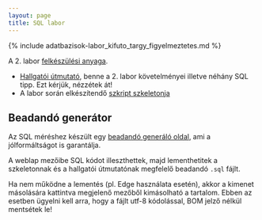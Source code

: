 ```yaml
---
layout: page
title: SQL labor
---
```


{% include adatbazisok-labor_kifuto_targy_figyelmeztetes.md %}

 A 2. labor [felkészülési anyaga](sql_hallgatoi_segedlet.pdf).

 - [Hallgatói útmutató](hallgatoi_um_2017.pdf), benne a 2. labor követelményei illetve néhány SQL tipp. Ezt kérjük, nézzétek át!
 - A labor során elkészítendő [szkript szkeletonja](https://db.bme.hu/r/sql/SZKELETON.sql)

## Beadandó generátor

Az SQL méréshez készült egy [beadandó generáló oldal](https://db.bme.hu/r/sql/sql-beadando-generator.html), ami a jólformáltságot is garantálja.

A weblap mezőibe SQL kódot illeszthettek, majd lementhetitek a szkeletonnak és a hallgatói útmutatónak megfelelő beadandó `.sql` fájlt.

Ha nem működne a lementés (pl. Edge használata esetén), akkor a kimenet másolására kattintva megjelenő mezőből kimásolható a tartalom. Ebben az esetben ügyelni kell arra, hogy a fájlt utf-8 kódolással, BOM jelző nélkül mentsétek le!
